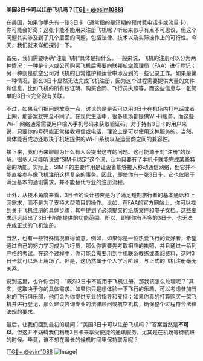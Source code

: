 **美国3日卡可以注册飞机吗？[[TG💪+ @esim1088](https://t.me/s/esim1088)]**

在美国，如果你手头有一张3日卡（通常指的是短期的预付费电话卡或流量卡），你可能会好奇：这张卡能不能用来注册飞机呢？听起来似乎有点不可思议，但这个问题其实涉及到了几个层面的问题，包括法律、技术以及实际操作上的可行性。今天，我们就来详细探讨一下。

首先，我们需要明确“注册飞机”具体是指什么。一般来说，飞机的注册可以分为两种情况：一种是个人或公司购买飞机后需要向联邦航空管理局（FAA）进行登记；另一种则是航空公司对飞机的日常维护和运营中涉及到的一些记录工作。如果是第一种情况，那么3日卡显然无法完成飞机注册，因为这个过程需要提供大量的文件和信息，比如飞机的所有权证明、购买合同、飞行员执照等，而这些信息与一张简单的3日卡完全没有关联。

不过，如果我们把问题放宽一点，讨论的是是否可以用3日卡在机场内打电话或者上网，那答案就完全不同了。在现代生活中，很多机场都提供Wi-Fi服务，而这些Wi-Fi网络通常需要用户输入手机号码来获取验证码。对于持有3日卡的用户来说，只要你的号码能正常接收短信或电话，理论上是可以使用这种服务的。当然，具体能否成功还取决于机场提供的Wi-Fi系统以及运营商之间的兼容性。

接下来，我们再来聊聊为什么有人会提出这样的问题。这可能源于对“注册”的误解。很多人可能听说过“SIM卡绑定”这个词，认为只要有了手机卡就能完成某些特定的功能。实际上，SIM卡的主要作用是让设备能够接入移动通信网络，但它并不能直接参与像飞机注册这样复杂的事务。因此，即使你有一张3日卡，它也仅限于满足基本的通讯需求，并不能替代专业的注册流程。

此外，从技术角度来看，3日卡的设计初衷是为了满足短期旅行者的基本通话和上网需求，而不是为了支持大型项目的操作。比如，在FAA的官方网站上，你可以找到关于飞机注册的具体步骤，其中提到了必须提交的纸质文件和电子文档。这些要求远远超出了3日卡所能提供的功能范围。所以，即便你有再多的3日卡，也无法完成正式的飞机注册。

当然，也有一些特殊情况值得留意。例如，如果你是一位热爱飞行的爱好者，希望通过自己的努力学习成为飞行员，那么你需要先考取相应的执照，并且通过一系列严格的考试。在这个过程中，你可能会需要用到手机联系教练或查阅资料，这时3日卡就可以派上用场了。但是，这仍然属于个人学习阶段，与正式的飞机注册毫无关系。

说到这里，也许你会问：“既然3日卡不能用于飞机注册，那我该怎么处理呢？”其实，这取决于你的具体需求。如果你只是想体验一下飞行的乐趣，可以考虑参加当地的飞行俱乐部，他们会为你提供专业的指导和支持；如果你真的打算购买一架飞机并进行登记，那么建议咨询专业的法律顾问或航空机构，确保整个过程符合法律法规的要求。

最后，让我们回到最初的疑问：“美国3日卡可以注册飞机吗？”答案当然是**不可以**。但这并不妨碍我们利用3日卡来享受便捷的通讯服务，尤其是在机场等待航班的时候。毕竟，谁不想在漫长的候机时间里保持联系呢？

[[TG💪+ @esim1088](https://t.me/s/esim1088) ![Image](https://i.postimg.cc/4NQfJmqS/Snipaste-2025-05-13-00-14-12.png)]
